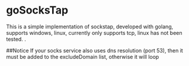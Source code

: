 # goSocksTap
This is a simple implementation of sockstap, developed with golang, supports windows, linux, currently only supports tcp, linux has not been tested. .




##Notice
If your socks service also uses dns resolution (port 53), then it must be added to the excludeDomain list, otherwise it will loop